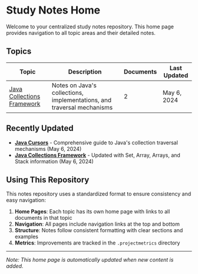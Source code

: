 # Study Notes Home

Welcome to your centralized study notes repository. This home page provides navigation to all topic areas and their detailed notes.

## Topics

| Topic | Description | Documents | Last Updated |
|-------|-------------|-----------|-------------|
| [Java Collections Framework](Collection%20framework/Home.md) | Notes on Java's collections, implementations, and traversal mechanisms | 2 | May 6, 2024 |

## Recently Updated

- **[Java Cursors](Collection%20framework/Java_Cursors.md)** - Comprehensive guide to Java's collection traversal mechanisms (May 6, 2024)
- **[Java Collections Framework](Collection%20framework/Java_Collections_Framework.md)** - Updated with Set, Array, Arrays, and Stack information (May 6, 2024)

## Using This Repository

This notes repository uses a standardized format to ensure consistency and easy navigation:

1. **Home Pages**: Each topic has its own home page with links to all documents in that topic
2. **Navigation**: All pages include navigation links at the top and bottom
3. **Structure**: Notes follow consistent formatting with clear sections and examples
4. **Metrics**: Improvements are tracked in the `.projectmetrics` directory

---

*Note: This home page is automatically updated when new content is added.* 
